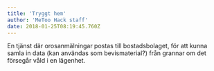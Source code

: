 ```yaml
---
title: 'Tryggt hem'
author: 'MeToo Hack staff'
date: 2018-01-25T08:19:45.760Z
---
```

En tjänst där orosanmälningar postas till bostadsbolaget, för att kunna samla in data (kan användas som bevismaterial?) från grannar om det försegår våld i en lägenhet.
